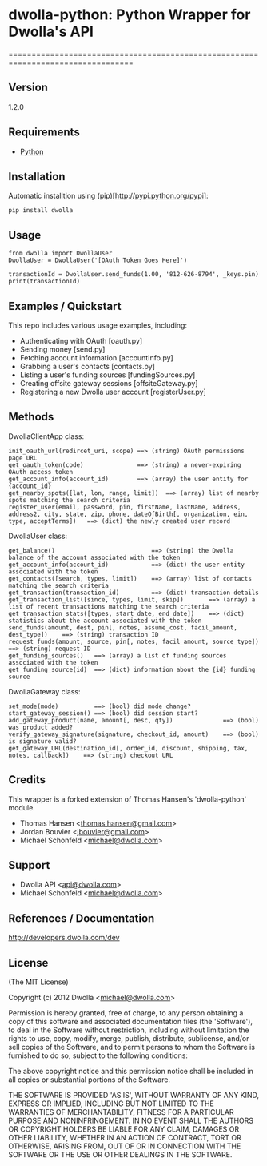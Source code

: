 # dwolla-python: Python Wrapper for Dwolla's API
=================================================================================

## Version

1.2.0

## Requirements
- [Python](http://www.python.org/)

## Installation

Automatic installtion using (pip)[http://pypi.python.org/pypi]:

    pip install dwolla

## Usage

    from dwolla import DwollaUser
    DwollaUser = DwollaUser('[OAuth Token Goes Here]')

    transactionId = DwollaUser.send_funds(1.00, '812-626-8794', _keys.pin)
    print(transactionId)
    
## Examples / Quickstart

This repo includes various usage examples, including:

* Authenticating with OAuth [oauth.py]
* Sending money [send.py]
* Fetching account information [accountInfo.py]
* Grabbing a user's contacts [contacts.py]
* Listing a user's funding sources [fundingSources.py]
* Creating offsite gateway sessions [offsiteGateway.py]
* Registering a new Dwolla user account [registerUser.py]

## Methods

DwollaClientApp class:

    init_oauth_url(redircet_uri, scope) ==> (string) OAuth permissions page URL
    get_oauth_token(code)               ==> (string) a never-expiring OAuth access token
    get_account_info(account_id)        ==> (array) the user entity for {account_id}
    get_nearby_spots([lat, lon, range, limit])  ==> (array) list of nearby spots matching the search criteria
    register_user(email, password, pin, firstName, lastName, address, address2, city, state, zip, phone, dateOfBirth[, organization, ein, type, acceptTerms])   ==> (dict) the newly created user record

DwollaUser class:

    get_balance()                           ==> (string) the Dwolla balance of the account associated with the token
    get_account_info(account_id)            ==> (dict) the user entity associated with the token
    get_contacts([search, types, limit])    ==> (array) list of contacts matching the search criteria
    get_transaction(transaction_id)         ==> (dict) transaction details
    get_transaction_list([since, types, limit, skip])       ==> (array) a list of recent transactions matching the search criteria
    get_transaction_stats([types, start_date, end_date])    ==> (dict) statistics about the account associated with the token
    send_funds(amount, dest, pin[, notes, assume_cost, facil_amount, dest_type])    ==> (string) transaction ID
    request_funds(amount, source, pin[, notes, facil_amount, source_type])          ==> (string) request ID
    get_funding_sources()   ==> (array) a list of funding sources associated with the token
    get_funding_source(id)  ==> (dict) information about the {id} funding source

DwollaGateway class:
    
    set_mode(mode)          ==> (bool) did mode change?
    start_gateway_session() ==> (bool) did session start?
    add_gateway_product(name, amount[, desc, qty])              ==> (bool) was product added?
    verify_gateway_signature(signature, checkout_id, amount)    ==> (bool) is signature valid?
    get_gateway_URL(destination_id[, order_id, discount, shipping, tax, notes, callback])    ==> (string) checkout URL

## Credits

This wrapper is a forked extension of Thomas Hansen's 'dwolla-python' module.

- Thomas Hansen &lt;thomas.hansen@gmail.com&gt;
- Jordan Bouvier &lt;jbouvier@gmail.com&gt;
- Michael Schonfeld &lt;michael@dwolla.com&gt;

## Support

- Dwolla API &lt;api@dwolla.com&gt;
- Michael Schonfeld &lt;michael@dwolla.com&gt;

## References / Documentation

http://developers.dwolla.com/dev

## License 

(The MIT License)

Copyright (c) 2012 Dwolla &lt;michael@dwolla.com&gt;

Permission is hereby granted, free of charge, to any person obtaining
a copy of this software and associated documentation files (the
'Software'), to deal in the Software without restriction, including
without limitation the rights to use, copy, modify, merge, publish,
distribute, sublicense, and/or sell copies of the Software, and to
permit persons to whom the Software is furnished to do so, subject to
the following conditions:

The above copyright notice and this permission notice shall be
included in all copies or substantial portions of the Software.

THE SOFTWARE IS PROVIDED 'AS IS', WITHOUT WARRANTY OF ANY KIND,
EXPRESS OR IMPLIED, INCLUDING BUT NOT LIMITED TO THE WARRANTIES OF
MERCHANTABILITY, FITNESS FOR A PARTICULAR PURPOSE AND NONINFRINGEMENT.
IN NO EVENT SHALL THE AUTHORS OR COPYRIGHT HOLDERS BE LIABLE FOR ANY
CLAIM, DAMAGES OR OTHER LIABILITY, WHETHER IN AN ACTION OF CONTRACT,
TORT OR OTHERWISE, ARISING FROM, OUT OF OR IN CONNECTION WITH THE
SOFTWARE OR THE USE OR OTHER DEALINGS IN THE SOFTWARE.